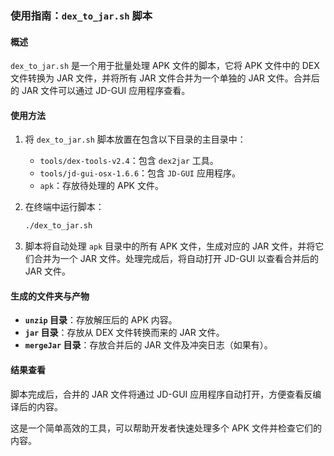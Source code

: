 ### 使用指南：`dex_to_jar.sh` 脚本

#### 概述
`dex_to_jar.sh` 是一个用于批量处理 APK 文件的脚本，它将 APK 文件中的 DEX 文件转换为 JAR 文件，并将所有 JAR 文件合并为一个单独的 JAR 文件。合并后的 JAR 文件可以通过 JD-GUI 应用程序查看。

#### 使用方法

1. 将 `dex_to_jar.sh` 脚本放置在包含以下目录的主目录中：
   - `tools/dex-tools-v2.4`：包含 `dex2jar` 工具。
   - `tools/jd-gui-osx-1.6.6`：包含 `JD-GUI` 应用程序。
   - `apk`：存放待处理的 APK 文件。

2. 在终端中运行脚本：
   ```bash
   ./dex_to_jar.sh
   ```

3. 脚本将自动处理 `apk` 目录中的所有 APK 文件，生成对应的 JAR 文件，并将它们合并为一个 JAR 文件。处理完成后，将自动打开 JD-GUI 以查看合并后的 JAR 文件。

#### 生成的文件夹与产物

- **`unzip` 目录**：存放解压后的 APK 内容。
- **`jar` 目录**：存放从 DEX 文件转换而来的 JAR 文件。
- **`mergeJar` 目录**：存放合并后的 JAR 文件及冲突日志（如果有）。

#### 结果查看

脚本完成后，合并的 JAR 文件将通过 JD-GUI 应用程序自动打开，方便查看反编译后的内容。

这是一个简单高效的工具，可以帮助开发者快速处理多个 APK 文件并检查它们的内容。